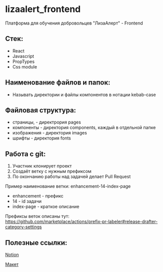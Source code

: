 # lizaalert_frontend
Платформа для обучения добровольцев "ЛизаАлерт" - Frontend

## Стек:
- React
- Javascript
- PropTypes
- Css module

## Наименование файлов и папок:
- Называть директории и файлы компонентов в нотации kebab-case

## Файловая структура:
- страницы, - директрория pages
- компоненты - директория components, каждый в отдельной папке
- изображения - директория images
- шрифты - директория fonts

## Работа с git:
1. Участник клонирует проект
2. Создаёт ветку с нужным префиксом
3. По окончанию работы над задачей делает Pull Request

Пример наименование ветки: enhancement-14-index-page

- enhancement - префикс
- 14 - id задачи
- index-page - краткое описание

Префиксы веток описаны тут: https://github.com/marketplace/actions/prefix-pr-labeler#release-drafter-category-settings

## Полезные ссылки:
[Notion](https://www.notion.so/Workspase-1078a8066a6e45fbb9ad07854f7e0f38)

[Макет](https://www.figma.com/file/FasUcYffR2kJAhPvBGcACW/LizaAlert-Mockups?node-id=155%3A5905)
